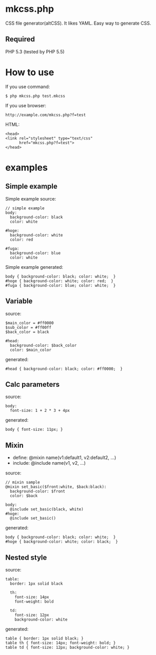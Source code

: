 # mkcss.php

CSS file generator(altCSS).
It likes YAML. Easy way to generate CSS.

## Required

PHP 5.3 (tested by PHP 5.5)

# How to use

If you use command:

```
$ php mkcss.php test.mkcss
```

If you use browser:

```
http://example.com/mkcss.php?f=test
```

HTML:

```
<head>
<link rel="stylesheet" type="text/css"
      href="mkcss.php?f=test">
</head>
```

# examples

## Simple example

Simple example source:

```
// simple example
body:
  background-color: black
  color: white

#hoge:
  background-color: white
  color: red

#fuga:
  background-color: blue
  color: white
```

Simple example generated:

```
body { background-color: black; color: white;  }
#hoge { background-color: white; color: red;  }
#fuga { background-color: blue; color: white;  }
```

## Variable

source:

```
$main_color = #ff0000
$sub_color = #ff00ff
$back_color = black

#head:
  background-color: $back_color
  color: $main_color
```
generated:

```
#head { background-color: black; color: #ff0000;  }
```

## Calc parameters

source:

```
body:
  font-size: 1 + 2 * 3 + 4px
```

generated:

```
body { font-size: 11px; }
```

## Mixin

- define: @mixin name(v1:default1, v2:default2, ...)
- include: @include name(v1, v2, ...)

source:

```
// mixin sample
@mixin set_basic($front:white, $back:black):
  background-color: $front
  color: $back

body:
  @include set_basic(black, white)
#hoge:
  @include set_basic()
```

generated:

```
body { background-color: black; color: white;  }
#hoge { background-color: white; color: black;  }
```

## Nested style

source:

```
table:
  border: 1px solid black

  th:
    font-size: 14px
    font-weight: bold

  td:
    font-size: 12px
    background-color: white
```

generated:

```
table { border: 1px solid black; }
table th { font-size: 14px; font-weight: bold; }
table td { font-size: 12px; background-color: white; }
```
